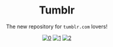 <div align="center">
  <h1>Tumblr</h1>
</div>

<div align="center">
  <p>The new repository for <code>tumblr.com</code> lovers!</p>
</div>

<div align="center">
  
  <a href="https://github.com/outlivo/tumblr">![0](https://img.shields.io/github/stars/outlivo/tumblr?style=social)</a>
  <a href="https://github.com/outlivo/tumblr">![1](https://img.shields.io/github/forks/outlivo/tumblr?style=social)</a>
  <a href="https://github.com/outlivo/tumblr/blob/main/LICENSE">![2](https://img.shields.io/github/license/outlivo/tumblr)</a>
 
</div>
